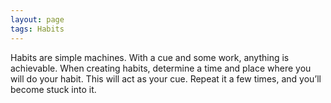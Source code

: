 ```yaml
---
layout: page
tags: Habits 
---
```


Habits are simple machines. With a cue and some work, anything is achievable. When creating habits, determine a time and place where you will do your habit. This will act as your cue. Repeat it a few times, and you’ll become stuck into it.